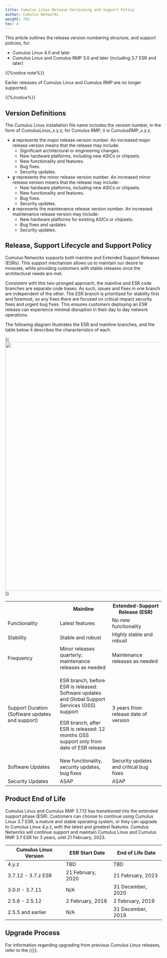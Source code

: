 ```yaml
---
title: Cumulus Linux Release Versioning and Support Policy
author: Cumulus Networks
weight: 702
toc: 4
---
```


This article outlines the release version numbering structure, and support policies, for:

- Cumulus Linux 4.0 and later
- Cumulus Linux and Cumulus RMP 3.0 and later (including 3.7 ESR and later)

{{%notice note%}}

Earlier releases of Cumulus Linux and Cumulus RMP are no longer supported.

{{%/notice%}}

## Version Definitions

The Cumulus Linux installation file name includes the version number, in
the form of CumulusLinux\_x.y.z; for Cumulus RMP, it is CumulusRMP\_x.y.z.

- **x** represents the major release version number. An increased major release version means that the release may include:
    - Significant architectural or engineering changes.
    - New hardware platforms, including new ASICs or chipsets.
    - New functionality and features.
    - Bug fixes.
    - Security updates.
- **y** represents the minor release version number. An increased
    minor release version means that the release may include:
    - New hardware platforms, including new ASICs or chipsets.
    - New functionality and features.
    - Bug fixes.
    - Security updates.
- **z** represents the maintenance release version number. An
    increased maintenance release version may include:
    - New hardware platforms for existing ASICs or chipsets.
    - Bug fixes and updates.
    - Security updates.

## Release, Support Lifecycle and Support Policy

Cumulus Networks supports both mainline and Extended Support Releases
(ESRs). This support mechanism allows us to maintain our desire to
innovate, while providing customers with stable releases once the
architectural needs are met.

Consistent with this two-pronged approach, the mainline and ESR code
branches are separate code bases. As such, issues and fixes in one
branch are independent of the other. The ESR branch is prioritized for
stability first and foremost, so any fixes there are focused on
critical-impact security fixes and urgent bug fixes. This ensures
customers deploying an ESR release can experience minimal disruption in
their day to day network operations.

The following diagram illustrates the ESR and mainline branches, and the
table below it describes the characteristics of each.

{{<img src="/images/knowledge-base/support-version_policy.png" width="800">}}

<table>
<colgroup>
<col style="width: 33%" />
<col style="width: 33%" />
<col style="width: 33%" />
</colgroup>
<tbody>
<tr class="odd">
<th> </th>
<th>Mainline</th>
<th>Extended-Support Release (ESR)</th>
</tr>
<tr class="even">
<td>Functionality</td>
<td>Latest features</td>
<td>No new functionality</td>
</tr>
<tr class="odd">
<td>Stability</td>
<td>Stable and robust</td>
<td>Highly stable and robust</td>
</tr>
<tr class="even">
<td>Frequency</td>
<td>Minor releases quarterly; maintenance releases as needed</td>
<td>Maintenance releases as needed</td>
</tr>
<tr class="odd">
<td>Support Duration (Software updates and support)</td>
<td><p>ESR branch, before ESR is released: Software updates and Global Support Services (GSS) support</p>
<p>ESR branch, after ESR is released: 12 months GSS support only from date of ESR release</p></td>
<td>3 years from release date of version</td>
</tr>
<tr class="even">
<td>Software Updates</td>
<td>New functionality, security updates, bug fixes</td>
<td>Security updates and critical bug fixes</td>
</tr>
<tr class="odd">
<td>Security Updates</td>
<td>ASAP</td>
<td>ASAP</td>
</tr>
</tbody>
</table>

## Product End of Life

Cumulus Linux and Cumulus RMP 3.7.12 has transitioned into the extended
support phase (ESR). Customers can choose to continue using Cumulus
Linux 3.7 ESR, a mature and stable operating system, or they can upgrade
to Cumulus Linux 4.y.z, with the latest and greatest features. Cumulus
Networks will continue support and maintain Cumulus Linux and Cumulus
RMP 3.7 ESR for 3 years, until 21 February, 2023.

| Cumulus Linux Version | ESR Start Date    | End of Life Date  |
| --------------------- | ----------------- | ----------------- |
| 4.y.z                 | TBD               | TBD               |
| 3.7.12 - 3.7.z ESR    | 21 February, 2020 | 21 February, 2023 |
| 3.0.0 - 3.7.11        | N/A               | 31 December, 2020 |
| 2.5.6 - 2.5.12        | 2 February, 2016  | 2 February, 2019  |
| 2.5.5 and earlier     | N/A               | 31 December, 2016 |

## Upgrade Process

For information regarding upgrading from previous Cumulus Linux releases, refer to the {{<exlink url="https://docs.cumulusnetworks.com/cumulus-linux/Installation-Management/Upgrading-Cumulus-Linux/" text="Cumulus Linux upgrade documentation">}}.
